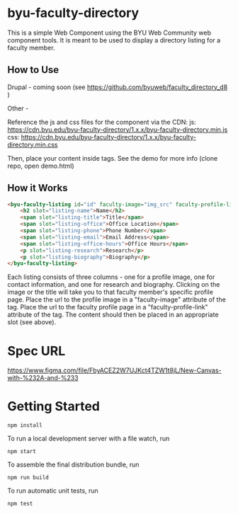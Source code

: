 # byu-faculty-directory

This is a simple Web Component using the BYU Web Community web component tools. It is meant to be used to display a directory listing for a faculty member.

## How to Use

Drupal - coming soon (see https://github.com/byuweb/faculty_directory_d8 )

Other - 

Reference the js and css files for the component via the CDN:
js: https://cdn.byu.edu/byu-faculty-directory/1.x.x/byu-faculty-directory.min.js
css: https://cdn.byu.edu/byu-faculty-directory/1.x.x/byu-faculty-directory.min.css

Then, place your content inside <byu-faculty-listing> tags. See the demo for more info (clone repo, open demo.html)

## How it Works

```html
<byu-faculty-listing id="id" faculty-image="img_src" faculty-profile-link="link_src">
	<h2 slot="listing-name">Name</h2>
	<span slot="listing-title">Title</span>
	<span slot="listing-office">Office Location</span>
	<span slot="listing-phone">Phone Number</span>
	<span slot="listing-email">Email Address</span>
	<span slot="listing-office-hours">Office Hours</span>
	<p slot="listing-research">Research</p>
	<p slot="listing-biography">Biography</p>
</byu-faculty-listing>
```

Each listing consists of three columns - one for a profile image, one for contact information, and one for research and biography. Clicking on the image or the title will take you to that faculty member's specific profile page.
Place the url to the profile image in a "faculty-image" attribute of the <byu-faculty-listing> tag.
Place the url to the faculty profile page in a "faculty-profile-link" attribute of the <byu-faculty-listing> tag.
The content should then be placed in an appropriate slot (see above).


# Spec URL

https://www.figma.com/file/FbyACEZ2W7UJKct4TZW1t8jL/New-Canvas-with-%232A-and-%233

# Getting Started

```
npm install
```

To run a local development server with a file watch, run

```
npm start
```

To assemble the final distribution bundle, run

```
npm run build
```

To run automatic unit tests, run

```
npm test
```